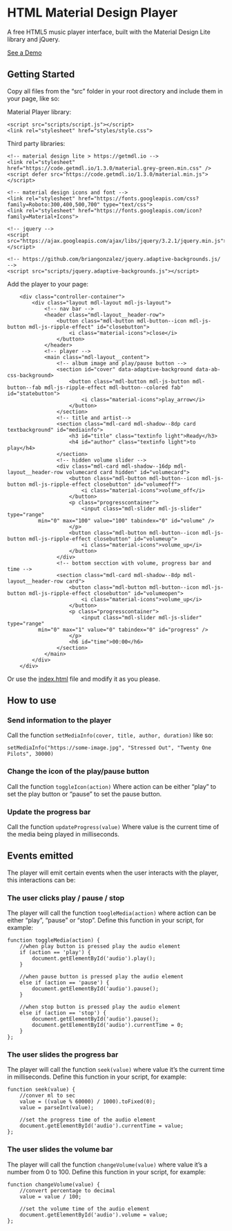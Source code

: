 # HTML Material Design Player

A free HTML5 music player interface, built with the Material Design Lite library and jQuery.

[See a Demo](https://kevinchanquin.github.io/HTML-Material-Design-Player/)

## Getting Started

Copy all files from the “src” folder in your root directory and include them in your page, like so:

Material Player library:

```
<script src="scripts/script.js"></script>
<link rel="stylesheet" href="styles/style.css">
```

Third party libraries:

```
<!-- material design lite > https://getmdl.io -->
<link rel="stylesheet" href="https://code.getmdl.io/1.3.0/material.grey-green.min.css" />
<script defer src="https://code.getmdl.io/1.3.0/material.min.js"></script>
    
<!-- material design icons and font -->
<link rel="stylesheet" href="https://fonts.googleapis.com/css?family=Roboto:300,400,500,700" type="text/css">
<link rel="stylesheet" href="https://fonts.googleapis.com/icon?family=Material+Icons">

<!-- jquery -->
<script src="https://ajax.googleapis.com/ajax/libs/jquery/3.2.1/jquery.min.js"></script>

<!-- https://github.com/briangonzalez/jquery.adaptive-backgrounds.js/ -->
<script src="scripts/jquery.adaptive-backgrounds.js"></script>
```

Add the player to your page:

```
    <div class="controller-container">
        <div class="layout mdl-layout mdl-js-layout">
            <!-- nav bar -->
            <header class="mdl-layout__header-row">
                <button class="mdl-button mdl-button--icon mdl-js-button mdl-js-ripple-effect" id="closebutton">
                    <i class="material-icons">close</i>
                </button>
            </header>
            <!-- player -->
            <main class="mdl-layout__content">
                <!-- album image and play/pause button -->
                <section id="cover" data-adaptive-background data-ab-css-background>
                    <button class="mdl-button mdl-js-button mdl-button--fab mdl-js-ripple-effect mdl-button--colored fab" id="statebutton">
                        <i class="material-icons">play_arrow</i>
                    </button>
                </section>
                <!-- title and artist-->
                <section class="mdl-card mdl-shadow--8dp card textbackground" id="mediainfo">
                    <h3 id="title" class="textinfo light">Ready</h3>
                    <h4 id="author" class="textinfo light">to play</h4>
                </section>
                <!-- hidden volume slider -->
                <div class="mdl-card mdl-shadow--16dp mdl-layout__header-row volumecard card hidden" id="volumecard">
                    <button class="mdl-button mdl-button--icon mdl-js-button mdl-js-ripple-effect closebutton" id="volumeoff">
                        <i class="material-icons">volume_off</i>
                    </button>
                    <p class="progresscontainer">
                        <input class="mdl-slider mdl-js-slider" type="range"
          min="0" max="100" value="100" tabindex="0" id="volume" />
                    </p>
                    <button class="mdl-button mdl-button--icon mdl-js-button mdl-js-ripple-effect closebutton" id="volumeup">
                        <i class="material-icons">volume_up</i>
                    </button>
                </div>
                <!-- bottom secction with volume, progress bar and time -->
                <section class="mdl-card mdl-shadow--8dp mdl-layout__header-row card">
                    <button class="mdl-button mdl-button--icon mdl-js-button mdl-js-ripple-effect closebutton" id="volumeopen">
                        <i class="material-icons">volume_up</i>
                    </button>
                    <p class="progresscontainer">
                        <input class="mdl-slider mdl-js-slider" type="range"
          min="0" max="1" value="0" tabindex="0" id="progress" />
                    </p>
                    <h6 id="time">00:00</h6>
                </section>
            </main>
        </div>
    </div>
```

Or use the [index.html](src/index.html) file and modify it as you please.

## How to use

### Send information to the player

Call the function `setMediaInfo(cover, title, author, duration)` like so:

`setMediaInfo("https://some-image.jpg", "Stressed Out", "Twenty One Pilots", 30000)`

### Change the icon of the play/pause button

Call the function `toggleIcon(action)` 
Where action can be either “play” to set the play button or “pause” to set the pause button.

### Update the progress bar

Call the function `updateProgress(value)` 
Where value is the current time of the media being played in milliseconds.

## Events emitted
The player will emit certain events when the user interacts with the player, this interactions can be:

### The user clicks play / pause / stop

The player will call the function `toogleMedia(action)` where action can be either “play”, “pause” or “stop”. Define this function in your script, for example:

```
function toggleMedia(action) {
    //when play button is pressed play the audio element
    if (action == 'play') {
        document.getElementById('audio').play();
    }
    
    //when pause button is pressed play the audio element
    else if (action == 'pause') {
        document.getElementById('audio').pause();
    }
    
    //when stop button is pressed play the audio element
    else if (action == 'stop') {
        document.getElementById('audio').pause();
        document.getElementById('audio').currentTime = 0;
    }
};
```

### The user slides the progress bar

The player will call the function `seek(value)` where value it’s the current time in milliseconds. Define this function in your script, for example:

```
function seek(value) {
    //conver ml to sec
    value = ((value % 60000) / 1000).toFixed(0);
    value = parseInt(value);
    
    //set the progress time of the audio element
    document.getElementById('audio').currentTime = value;
};
```

### The user slides the volume bar

The player will call the function `changeVolume(value)` where value it’s a number from 0 to 100. Define this function in your script, for example:

```
function changeVolume(value) {
    //convert percentage to decimal
    value = value / 100;
    
    //set the volume time of the audio element
    document.getElementById('audio').volume = value;
};
```

